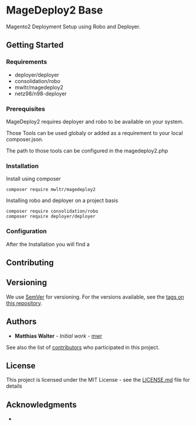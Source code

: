 # MageDeploy2 Base
Magento2 Deployment Setup using Robo and Deployer.

## Getting Started


### Requirements

 * deployer/deployer
 * consolidation/robo
 * mwltr/magedeploy2
 * netz98/n98-deployer

### Prerequisites

MageDeploy2 requires deployer and robo to be available on your system.

Those Tools can be used globaly or added as a requirement to your local composer.json.

The path to those tools can be configured in the magedeploy2.php

### Installation

Install using composer

```
composer require mwltr/magedeploy2
```

Installing robo and deployer on a project basis

```
composer require consolidation/robo
composer require deployer/deployer
```

### Configuration

After the Installation you will find a 

## Contributing


## Versioning

We use [SemVer](http://semver.org/) for versioning. 
For the versions available, see the [tags on this repository](https://github.com/mwr/magedeploy2-skeleton/tags). 

## Authors

* **Matthias Walter** - *Initial work* - [mwr](https://github.com/mwr)

See also the list of [contributors](https://github.com/mwr/magedeploy2/contributors) who participated in this project.

## License

This project is licensed under the MIT License - see the [LICENSE.md](LICENSE.md) file for details

## Acknowledgments

* 
